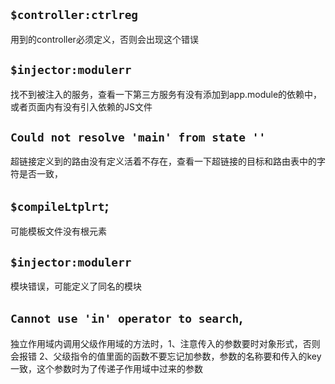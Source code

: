 `$controller:ctrlreg`
-
用到的controller必须定义，否则会出现这个错误

`$injector:modulerr `
-
找不到被注入的服务，查看一下第三方服务有没有添加到app.module的依赖中，或者页面内有没有引入依赖的JS文件 

`Could not resolve 'main' from state ''`
-
超链接定义到的路由没有定义活着不存在，查看一下超链接的目标和路由表中的字符是否一致，

`$compileLtplrt`; 
-
可能模板文件没有根元素

`$injector:modulerr`
-
模块错误，可能定义了同名的模块

`Cannot use 'in' operator to search`,
-
 独立作用域内调用父级作用域的方法时，1、注意传入的参数要时对象形式，否则会报错 2、父级指令的值里面的函数不要忘记加参数，参数的名称要和传入的key一致，这个参数时为了传递子作用域中过来的参数

